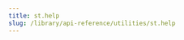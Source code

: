 ```yaml
---
title: st.help
slug: /library/api-reference/utilities/st.help
---
```


<Autofunction function="streamlit.help" />
